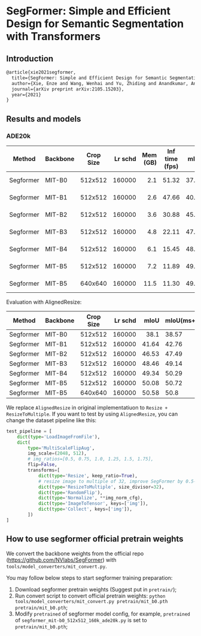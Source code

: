 # SegFormer: Simple and Efficient Design for Semantic Segmentation with Transformers

## Introduction

<!-- [ALGORITHM] -->

```latex
@article{xie2021segformer,
  title={SegFormer: Simple and Efficient Design for Semantic Segmentation with Transformers},
  author={Xie, Enze and Wang, Wenhai and Yu, Zhiding and Anandkumar, Anima and Alvarez, Jose M and Luo, Ping},
  journal={arXiv preprint arXiv:2105.15203},
  year={2021}
}
```

## Results and models

### ADE20k

| Method | Backbone | Crop Size | Lr schd | Mem (GB) | Inf time (fps) | mIoU | mIoU(ms+flip) | config | download |
| ------ | -------- | --------- | ------: | -------: | -------------- | ---: | ------------- | ------ | -------- |
|Segformer | MIT-B0 | 512x512 | 160000 | 2.1 | 51.32 | 37.41 | 38.34 | [config](https://github.com/open-mmlab/mmsegmentation/blob/master/configs/segformer/segformer_mit-b0_512x512_160k_ade20k.py) | [model](https://download.openmmlab.com/mmsegmentation/v0.5/segformer/segformer_mit-b0_512x512_160k_ade20k/segformer_mit-b0_512x512_160k_ade20k_20210726_101530-8ffa8fda.pth) &#124; [log](https://download.openmmlab.com/mmsegmentation/v0.5/segformer/segformer_mit-b0_512x512_160k_ade20k/segformer_mit-b0_512x512_160k_ade20k_20210726_101530.log.json) |
|Segformer | MIT-B1 | 512x512 | 160000 | 2.6 | 47.66 | 40.97 | 42.54 | [config](https://github.com/open-mmlab/mmsegmentation/blob/master/configs/segformer/segformer_mit-b1_512x512_160k_ade20k.py) | [model](https://download.openmmlab.com/mmsegmentation/v0.5/segformer/segformer_mit-b1_512x512_160k_ade20k/segformer_mit-b1_512x512_160k_ade20k_20210726_112106-d70e859d.pth) &#124; [log](https://download.openmmlab.com/mmsegmentation/v0.5/segformer/segformer_mit-b1_512x512_160k_ade20k/segformer_mit-b1_512x512_160k_ade20k_20210726_112106.log.json) |
|Segformer | MIT-B2 | 512x512 | 160000 | 3.6 | 30.88 | 45.58 | 47.03 | [config](https://github.com/open-mmlab/mmsegmentation/blob/master/configs/segformer/segformer_mit-b2_512x512_160k_ade20k.py) | [model](https://download.openmmlab.com/mmsegmentation/v0.5/segformer/segformer_mit-b2_512x512_160k_ade20k/segformer_mit-b2_512x512_160k_ade20k_20210726_112103-cbd414ac.pth) &#124; [log](https://download.openmmlab.com/mmsegmentation/v0.5/segformer/segformer_mit-b2_512x512_160k_ade20k/segformer_mit-b2_512x512_160k_ade20k_20210726_112103.log.json) |
|Segformer | MIT-B3 | 512x512 | 160000 | 4.8 | 22.11 | 47.82 | 48.81 | [config](https://github.com/open-mmlab/mmsegmentation/blob/master/configs/segformer/segformer_mit-b3_512x512_160k_ade20k.py) | [model](https://download.openmmlab.com/mmsegmentation/v0.5/segformer/segformer_mit-b3_512x512_160k_ade20k/segformer_mit-b3_512x512_160k_ade20k_20210726_081410-962b98d2.pth) &#124; [log](https://download.openmmlab.com/mmsegmentation/v0.5/segformer/segformer_mit-b3_512x512_160k_ade20k/segformer_mit-b3_512x512_160k_ade20k_20210726_081410.log.json) |
|Segformer | MIT-B4 | 512x512 | 160000 | 6.1 | 15.45 | 48.46 | 49.76 | [config](https://github.com/open-mmlab/mmsegmentation/blob/master/configs/segformer/segformer_mit-b4_512x512_160k_ade20k.py) | [model](https://download.openmmlab.com/mmsegmentation/v0.5/segformer/segformer_mit-b4_512x512_160k_ade20k/segformer_mit-b4_512x512_160k_ade20k_20210728_183055-7f509d7d.pth) &#124; [log](https://download.openmmlab.com/mmsegmentation/v0.5/segformer/segformer_mit-b4_512x512_160k_ade20k/segformer_mit-b4_512x512_160k_ade20k_20210728_183055.log.json) |
|Segformer | MIT-B5 | 512x512 | 160000 | 7.2 | 11.89 | 49.13 | 50.22 | [config](https://github.com/open-mmlab/mmsegmentation/blob/master/configs/segformer/segformer_mit-b5_512x512_160k_ade20k.py) | [model](https://download.openmmlab.com/mmsegmentation/v0.5/segformer/segformer_mit-b5_512x512_160k_ade20k/segformer_mit-b5_512x512_160k_ade20k_20210726_145235-94cedf59.pth) &#124; [log](https://download.openmmlab.com/mmsegmentation/v0.5/segformer/segformer_mit-b5_512x512_160k_ade20k/segformer_mit-b5_512x512_160k_ade20k_20210726_145235.log.json) |
|Segformer | MIT-B5 | 640x640 | 160000 | 11.5 | 11.30 | 49.62 | 50.36 | [config](https://github.com/open-mmlab/mmsegmentation/blob/master/configs/segformer/segformer_mit-b5_640x640_160k_ade20k.py) | [model](https://download.openmmlab.com/mmsegmentation/v0.5/segformer/segformer_mit-b5_640x640_160k_ade20k/segformer_mit-b5_640x640_160k_ade20k_20210801_121243-41d2845b.pth) &#124; [log](https://download.openmmlab.com/mmsegmentation/v0.5/segformer/segformer_mit-b5_640x640_160k_ade20k/segformer_mit-b5_640x640_160k_ade20k_20210801_121243.log.json) |

Evaluation with AlignedResize:

| Method | Backbone | Crop Size | Lr schd | mIoU | mIoU(ms+flip) |
| ------ | -------- | --------- | ------: | ---: | ------------- |
|Segformer | MIT-B0 | 512x512 | 160000 | 38.1  | 38.57 |
|Segformer | MIT-B1 | 512x512 | 160000 | 41.64 | 42.76 |
|Segformer | MIT-B2 | 512x512 | 160000 | 46.53 | 47.49 |
|Segformer | MIT-B3 | 512x512 | 160000 | 48.46 | 49.14 |
|Segformer | MIT-B4 | 512x512 | 160000 | 49.34 | 50.29 |
|Segformer | MIT-B5 | 512x512 | 160000 | 50.08 | 50.72 |
|Segformer | MIT-B5 | 640x640 | 160000 | 50.58 | 50.8  |

We replace `AlignedResize` in original implementatiuon to `Resize + ResizeToMultiple`. If you want to test by
using `AlignedResize`, you can change the dataset pipeline like this:

```python
test_pipeline = [
    dict(type='LoadImageFromFile'),
    dict(
        type='MultiScaleFlipAug',
        img_scale=(2048, 512),
        # img_ratios=[0.5, 0.75, 1.0, 1.25, 1.5, 1.75],
        flip=False,
        transforms=[
            dict(type='Resize', keep_ratio=True),
            # resize image to multiple of 32, improve SegFormer by 0.5-1.0 mIoU.
            dict(type='ResizeToMultiple', size_divisor=32),
            dict(type='RandomFlip'),
            dict(type='Normalize', **img_norm_cfg),
            dict(type='ImageToTensor', keys=['img']),
            dict(type='Collect', keys=['img']),
        ])
]
```

## How to use segformer official pretrain weights

We convert the backbone weights from the official repo (https://github.com/NVlabs/SegFormer) with `tools/model_converters/mit_convert.py`.

You may follow below steps to start segformer training preparation:

1. Download segformer pretrain weights (Suggest put in `pretrain/`);
2. Run convert script to convert official pretrain weights: `python tools/model_converters/mit_convert.py pretrain/mit_b0.pth pretrain/mit_b0.pth`;
3. Modify `pretrained` of segformer model config, for example, `pretrained` of `segformer_mit-b0_512x512_160k_ade20k.py` is set to `pretrain/mit_b0.pth`;
